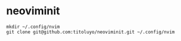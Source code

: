 # neoviminit

```
mkdir ~/.config/nvim
git clone git@github.com:titoluyo/neoviminit.git ~/.config/nvim
```
